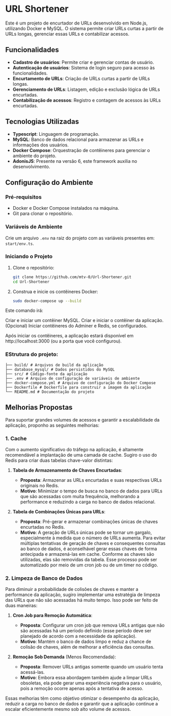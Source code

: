 # URL Shortener

Este é um projeto de encurtador de URLs desenvolvido em Node.js, utilizando Docker e MySQL. O sistema permite criar URLs curtas a partir de URLs longas, gerenciar essas URLs e contabilizar acessos.

## Funcionalidades

- **Cadastro de usuários**: Permite criar e gerenciar contas de usuário.
- **Autenticação de usuários**: Sistema de login seguro para acesso às funcionalidades.
- **Encurtamento de URLs**: Criação de URLs curtas a partir de URLs longas.
- **Gerenciamento de URLs**: Listagem, edição e exclusão lógica de URLs encurtadas.
- **Contabilização de acessos**: Registro e contagem de acessos às URLs encurtadas.

## Tecnologias Utilizadas

- **Typescript**: Linguagem de programação.
- **MySQL**: Banco de dados relacional para armazenar as URLs e informações dos usuários.
- **Docker Compose**: Orquestração de contêineres para gerenciar o ambiente do projeto.
- **AdonisJS**: Presente na versão 6, este framework auxilia no desenvolvimento.

## Configuração do Ambiente

### Pré-requisitos

- Docker e Docker Compose instalados na máquina.
- Git para clonar o repositório.

### Variáveis de Ambiente

Crie um arquivo `.env` na raiz do projeto com as variáveis presentes em: `start/env.ts`.

### Iniciando o Projeto

1. Clone o repositório:

   ```bash
   git clone https://github.com/mtv-0/Url-Shortener.git
   cd Url-Shortener
   ```

2. Construa e inicie os contêineres Docker:
   ```bash
   sudo docker-compose up --build
   ```

Este comando irá:

Criar e iniciar um contêiner MySQL.
Criar e iniciar o contêiner da aplicação.
(Opcional) Iniciar contêineres do Adminer e Redis, se configurados.

Após iniciar os contêineres, a aplicação estará disponível em http://localhost:3000 (ou a porta que você configurou).

### EStrutura do projeto:

```
├── build/ # Arquivos de build da aplicação
├── database_mysql/ # Dados persistidos do MySQL
├── src/ # Código-fonte da aplicação
├── .env # Arquivo de configuração de variáveis de ambiente
├── docker-compose.yml # Arquivo de configuração do Docker Compose
├── Dockerfile # Dockerfile para construir a imagem da aplicação
└── README.md # Documentação do projeto
```

## Melhorias Propostas

Para suportar grandes volumes de acessos e garantir a escalabilidade da aplicação, proponho as seguintes melhorias:

### 1. Cache

Com o aumento significativo do tráfego na aplicação, é altamente recomendável a implantação de uma camada de cache. Sugiro o uso do Redis para criar duas tabelas chave-valor distintas:

1. **Tabela de Armazenamento de Chaves Encurtadas**:

   - **Proposta**: Armazenar as URLs encurtadas e suas respectivas URLs originais no Redis.
   - **Motivo**: Minimizar o tempo de busca no banco de dados para URLs que são acessadas com muita frequência, melhorando a performance e reduzindo a carga no banco de dados relacional.

2. **Tabela de Combinações Únicas para URLs**:
   - **Proposta**: Pré-gerar e armazenar combinações únicas de chaves encurtadas no Redis.
   - **Motivo**: A geração de URLs únicas pode se tornar um gargalo, especialmente à medida que o número de URLs aumenta. Para evitar múltiplas tentativas de geração de chaves e consequentes consultas ao banco de dados, é aconselhável gerar essas chaves de forma antecipada e armazená-las em cache. Conforme as chaves são utilizadas, elas são removidas da tabela. Esse processo pode ser automatizado por meio de um cron job ou de um timer no código.

### 2. Limpeza de Banco de Dados

Para diminuir a probabilidade de colisões de chaves e manter a performance da aplicação, sugiro implementar uma estratégia de limpeza das URLs que não são acessadas há muito tempo. Isso pode ser feito de duas maneiras:

1. **Cron Job para Remoção Automática**:

   - **Proposta**: Configurar um cron job que remova URLs antigas que não são acessadas há um período definido (esse período deve ser planejado de acordo com a necessidade da aplicação).
   - **Motivo**: Mantém o banco de dados limpo e reduz a chance de colisão de chaves, além de melhorar a eficiência das consultas.

2. **Remoção Sob Demanda** (Menos Recomendada):
   - **Proposta**: Remover URLs antigas somente quando um usuário tenta acessá-las.
   - **Motivo**: Embora essa abordagem também ajude a limpar URLs obsoletas, ela pode gerar uma experiência negativa para o usuário, pois a remoção ocorre apenas após a tentativa de acesso.

Essas melhorias têm como objetivo otimizar o desempenho da aplicação, reduzir a carga no banco de dados e garantir que a aplicação continue a escalar eficientemente mesmo sob alto volume de acessos.
